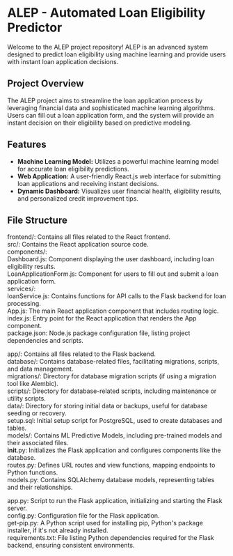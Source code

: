 # ALEP - Automated Loan Eligibility Predictor

Welcome to the ALEP project repository! ALEP is an advanced system designed to predict loan eligibility using machine learning and provide users with instant loan application decisions.

## Project Overview

The ALEP project aims to streamline the loan application process by leveraging financial data and sophisticated machine learning algorithms. Users can fill out a loan application form, and the system will provide an instant decision on their eligibility based on predictive modeling.

## Features

- **Machine Learning Model:** Utilizes a powerful machine learning model for accurate loan eligibility predictions.
- **Web Application:** A user-friendly React.js web interface for submitting loan applications and receiving instant decisions.
- **Dynamic Dashboard:** Visualizes user financial health, eligibility results, and personalized credit improvement tips.


## File Structure

frontend/: Contains all files related to the React frontend.  
    src/: Contains the React application source code.  
        components/:  
             Dashboard.js: Component displaying the user dashboard, including loan eligibility results.  
             LoanApplicationForm.js: Component for users to fill out and submit a loan application form.  
        services/:  
             loanService.js: Contains functions for API calls to the Flask backend for loan processing.  
        App.js: The main React application component that includes routing logic.  
        index.js: Entry point for the React application that renders the App component.  
    package.json: Node.js package configuration file, listing project dependencies and scripts.  
    

app/: Contains all files related to the Flask backend.  
    database/: Contains database-related files, facilitating migrations, scripts, and data management.  
        migrations/: Directory for database migration scripts (if using a migration tool like Alembic).  
        scripts/: Directory for database-related scripts, including maintenance or utility scripts.  
        data/: Directory for storing initial data or backups, useful for database seeding or recovery.  
        setup.sql: Initial setup script for PostgreSQL, used to create databases and tables.  
    models/: Contains ML Predictive Models, including pre-trained models and their associated files.  
    __init__.py: Initializes the Flask application and configures components like the database.  
    routes.py: Defines URL routes and view functions, mapping endpoints to Python functions.  
    models.py: Contains SQLAlchemy database models, representing tables and their relationships.  
    

app.py: Script to run the Flask application, initializing and starting the Flask server.  
config.py: Configuration file for the Flask application.  
get-pip.py: A Python script used for installing pip, Python's package installer, if it's not already installed.  
requirements.txt: File listing Python dependencies required for the Flask backend, ensuring consistent environments.  
